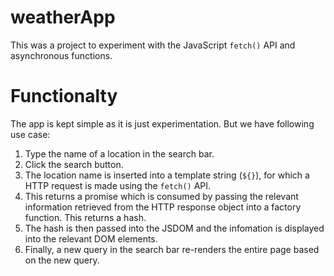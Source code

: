 # weatherApp
This was a project to experiment with the JavaScript `fetch()` API and asynchronous functions.

# Functionalty
The app is kept simple as it is just experimentation. But we have following use case: 
1. Type the name of a location in the search bar.
2. Click the search button.
3. The location name is inserted into a template string (`${}`), for which a HTTP request is made using the `fetch()` API.
4. This returns a promise which is consumed by passing the relevant information retrieved from the HTTP response object into a factory function. This returns a hash.
5. The hash is then passed into the JSDOM and the infomation is displayed into the relevant DOM elements.
6. Finally, a new query in the search bar re-renders the entire page based on the new query.
